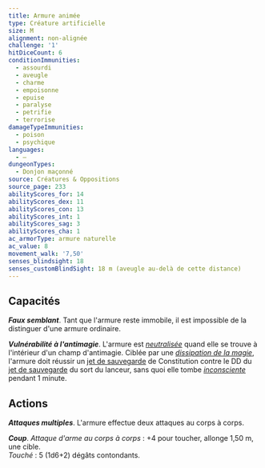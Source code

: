 ```yaml
---
title: Armure animée
type: Créature artificielle
size: M
alignment: non-alignée
challenge: '1'
hitDiceCount: 6
conditionImmunities:
  - assourdi
  - aveugle
  - charme
  - empoisonne
  - epuise
  - paralyse
  - petrifie
  - terrorise
damageTypeImmunities:
  - poison
  - psychique
languages:
  - —
dungeonTypes:
  - Donjon maçonné
source: Créatures & Oppositions
source_page: 233
abilityScores_for: 14
abilityScores_dex: 11
abilityScores_con: 13
abilityScores_int: 1
abilityScores_sag: 3
abilityScores_cha: 1
ac_armorType: armure naturelle
ac_value: 8
movement_walk: '7,50'
senses_blindsight: 18
senses_customBlindSight: 18 m (aveugle au-delà de cette distance)
---
```

## Capacités
_**Faux semblant**_. Tant que l'armure reste immobile, il est impossible de la distinguer d'une armure ordinaire.

_**Vulnérabilité à l'antimagie**_. L'armure est [_neutralisée_](/gerer-la-sante-du-personnage/#neutralise) quand elle se trouve à l'intérieur d'un champ d'antimagie. Ciblée par une [_dissipation de la magie_](/grimoire/dissipation-de-la-magie/), l'armure doit réussir un [jet de sauvegarde](/utiliser-les-caracteristiques/#jets-de-sauvegarde) de Constitution contre le DD du [jet de sauvegarde](/utiliser-les-caracteristiques/#jets-de-sauvegarde) du sort du lanceur, sans quoi elle tombe [_inconsciente_](/gerer-la-sante-du-personnage/#inconscient) pendant 1 minute.

## Actions
_**Attaques multiples**_. L'armure effectue deux attaques au corps à corps.

_**Coup**_. _Attaque d'arme au corps à corps_ : +4 pour toucher, allonge 1,50 m, une cible.  
_Touché_ : 5 (1d6+2) dégâts contondants.
